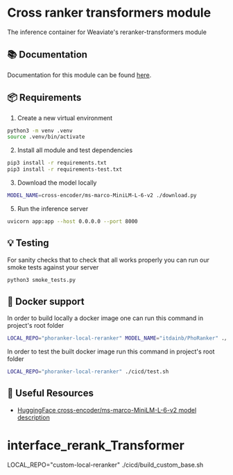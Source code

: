 # Cross ranker transformers module

The inference container for Weaviate's reranker-transformers module

📚 Documentation
-----------------

Documentation for this module can be found [here](https://weaviate.io/developers/weaviate/current/reader-generator-modules/reranker-transformers.html).

📦 Requirements
----------------

1. Create a new virtual environment

```sh
python3 -m venv .venv
source .venv/bin/activate
```

2. Install all module and test dependencies

```sh
pip3 install -r requirements.txt
pip3 install -r requirements-test.txt
```

3. Download the model locally

```sh
MODEL_NAME=cross-encoder/ms-marco-MiniLM-L-6-v2 ./download.py
```

5. Run the inference server

```sh
uvicorn app:app --host 0.0.0.0 --port 8000
```

💡 Testing
----------

For sanity checks that to check that all works properly you can run our smoke tests against your server

```sh
python3 smoke_tests.py
```

🐳 Docker support
-----------------

In order to build locally a docker image one can run this command in project's root folder

```sh
LOCAL_REPO="phoranker-local-reranker" MODEL_NAME="itdainb/PhoRanker" ./cicd/build.sh
```
<!-- itdainb/PhoRanker -->
In order to test the built docker image run this command in project's root folder

```sh
LOCAL_REPO="phoranker-local-reranker" ./cicd/test.sh
```

🔗 Useful Resources
--------------------

- [HuggingFace cross-encoder/ms-marco-MiniLM-L-6-v2 model description](https://huggingface.co/cross-encoder/ms-marco-MiniLM-L-6-v2)
# interface_rerank_Transformer

<!-- docker run -d -it -p "8001:8080" custom-local-reranker -->

LOCAL_REPO="custom-local-reranker" ./cicd/build_custom_base.sh